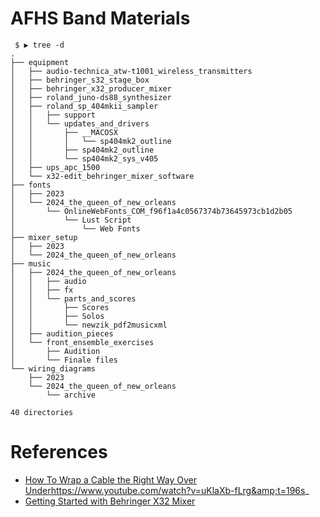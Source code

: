 # AFHS Band Materials

```
 $ ▶ tree -d
.
├── equipment
│   ├── audio-technica_atw-t1001_wireless_transmitters
│   ├── behringer_s32_stage_box
│   ├── behringer_x32_producer_mixer
│   ├── roland_juno-ds88_synthesizer
│   ├── roland_sp_404mkii_sampler
│   │   ├── support
│   │   └── updates_and_drivers
│   │       ├── __MACOSX
│   │       │   └── sp404mk2_outline
│   │       ├── sp404mk2_outline
│   │       └── sp404mk2_sys_v405
│   ├── ups_apc_1500
│   └── x32-edit_behringer_mixer_software
├── fonts
│   ├── 2023
│   └── 2024_the_queen_of_new_orleans
│       └── OnlineWebFonts_COM_f96f1a4c0567374b73645973cb1d2b05
│           └── Lust Script
│               └── Web Fonts
├── mixer_setup
│   ├── 2023
│   └── 2024_the_queen_of_new_orleans
├── music
│   ├── 2024_the_queen_of_new_orleans
│   │   ├── audio
│   │   ├── fx
│   │   └── parts_and_scores
│   │       ├── Scores
│   │       ├── Solos
│   │       └── newzik_pdf2musicxml
│   ├── audition_pieces
│   └── front_ensemble_exercises
│       ├── Audition
│       └── Finale files
└── wiring_diagrams
    ├── 2023
    └── 2024_the_queen_of_new_orleans
        └── archive

40 directories
```

# References
- [How To Wrap a Cable the Right Way Over Under]()https://www.youtube.com/watch?v=uKlaXb-fLrg&amp;t=196s_
- [Getting Started with Behringer X32 Mixer](https://www.youtube.com/watch?v=_UeGxfbSV9U&ab_channel=Sweetwater)
